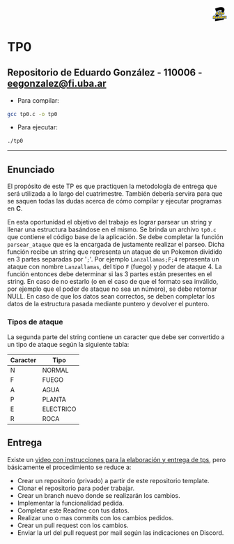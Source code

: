 <div align="right">
<img width="32px" src="img/algo2.svg">
</div>

# TP0

## Repositorio de Eduardo González - 110006 - eegonzalez@fi.uba.ar

- Para compilar:

```bash
gcc tp0.c -o tp0
```

- Para ejecutar:

```bash
./tp0
```

---

##  Enunciado

El propósito de este TP es que practiquen la metodología de entrega que será utilizada a lo largo del cuatrimestre. También debería servira para que se saquen todas las dudas acerca de cómo compilar y ejecutar programas en **C**.

En esta oportunidad el objetivo del trabajo es lograr parsear un string y llenar una estructura basándose en el mismo.  Se brinda un archivo `tp0.c` que contiene el código base de la aplicación. Se debe completar la función `parsear_ataque` que es la encargada de justamente realizar el parseo. Dicha función recibe un string que representa un ataque de un Pokemon dividido en 3 partes separadas por '`;`'. Por ejemplo `Lanzallamas;F;4` representa un ataque con nombre `Lanzallamas`, del tipo `F` (fuego) y poder de ataque 4. La función entonces debe determinar si las 3 partes están presentes en el string. En caso de no estarlo (o en el caso de que el formato sea inválido, por ejemplo que el poder de ataque no sea un número), se debe retornar NULL. En caso de que los datos sean correctos, se deben completar los datos de la estructura pasada mediante puntero y devolver el puntero.

### Tipos de ataque
La segunda parte del string contiene un caracter que debe ser convertido a un tipo de ataque según la siguiente tabla:


| Caracter  | Tipo |
| --- | --- |
| N  | NORMAL |
| F  | FUEGO |
| A  | AGUA  |
| P  | PLANTA |
| E  | ELECTRICO |
| R  | ROCA |

## Entrega

Existe un [video con instrucciones para la elaboración y entrega de tps](https://www.youtube.com/watch?v=9FcpACxkiNI), pero básicamente el procedimiento se reduce a:

- Crear un repositorio (privado) a partir de este repositorio template.
- Clonar el repositorio para poder trabajar.
- Crear un branch nuevo donde se realizarán los cambios.
- Implementar la funcionalidad pedida.
- Completar este Readme con tus datos.
- Realizar uno o mas commits con los cambios pedidos.
- Crear un pull request con los cambios.
- Enviar la url del pull request por mail según las indicaciones en Discord.

